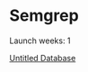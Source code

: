 # Semgrep

Launch weeks: 1

[Untitled Database](Semgrep%206eeadd4cc7184e8692c7c731de8f425a/Untitled%20Database%20f490b3e998b042e7b450cadb7f733713.csv)